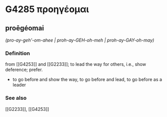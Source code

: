 # G4285 προηγέομαι

## proēgéomai

_(pro-ay-geh'-om-ahee | proh-ay-GEH-oh-meh | proh-ay-GAY-oh-may)_

### Definition

from [[G4253]] and [[G2233]]; to lead the way for others, i.e., show deference; prefer.

- to go before and show the way, to go before and lead, to go before as a leader

### See also

[[G2233]], [[G4253]]

